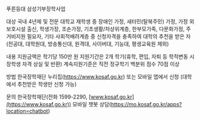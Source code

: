 푸른등대 삼성기부장학사업

대상
 국내 4년제 및 전문 대학교 재학생 중 장애인 가정, 새터민(탈북주민) 가정, 가정 외 보호시설 출신, 학생가장, 조손가정, 기초생활/차상위계층, 한부모가족, 다문화가정, 주거비지원 필요자, 기타 사회적배려계층 중 신청자격을 충족하여 대학의 추천을 받은 자 (전공대, 대학원대, 방송통신대, 원격대, 사이버대, 기능대, 평생교육원 제외)

내용
 지원금액은 학기당 150만 원
 지원기간은 2개 학기(휴학, 편입, 자퇴 등 학적변동 시 장학생 자격 상실 및 반환)
 계속지원기준은 직전 정규학기 백분위 점수 70점 이상

방법
 한국장학재단 누리집(https://www.kosaf.go.kr) 또는 모바일 앱에서 신청 (대학에서 추천받은 학생만 신청 가능)

문의
 한국장학재단(전화 1599-2290, [www.kosaf.go.kr](https://www.kosaf.go.kr))
 모바일 챗봇 상담(https://mo.kosaf.go.kr/apps?location=chatbot)
